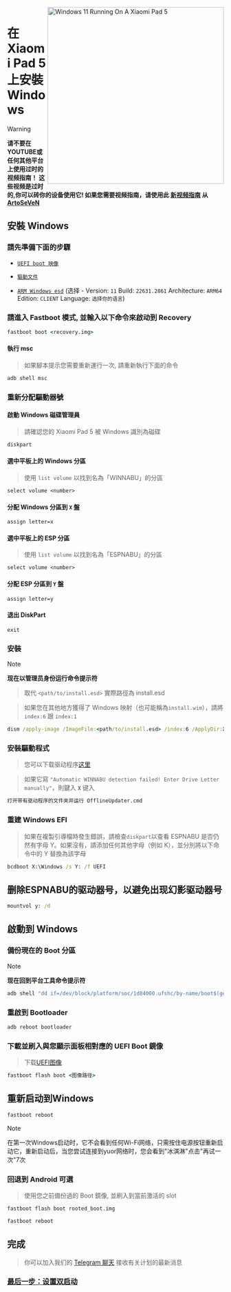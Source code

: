<img align="right" src="https://raw.githubusercontent.com/erdilS/Port-Windows-11-Xiaomi-Pad-5/main/nabu.png" width="410" alt="Windows 11 Running On A Xiaomi Pad 5">

# 在 Xiaomi Pad 5 上安裝 Windows
> [!WARNING]
> **请不要在YOUTUBE或任何其他平台上使用过时的视频指南！ 这些视频是过时的,你可以砖你的设备使用它! 如果您需要视频指南，请使用此 [新视频指南](https://youtu.be/BbgTbTGbXYg) 从 [ArtoSeVeN](https://www.youtube.com/channel/UCYjwfxlYlJ7Nnzv01oszQvA)**

## 安裝 Windows


### 請先準備下面的步驟
  
- [```UEFI boot 映像```](https://github.com/erdilS/Port-Windows-11-Xiaomi-Pad-5/releases/download/UEFI/uefi-v3.img)

- [```驅動文件```](https://github.com/map220v/MiPad5-Drivers/releases/latest)

- [```ARM Windows esd```](https://worproject.com/esd) (选择 - Version:  ```11``` Build:  ```22631.2861``` Architecture:  ```ARM64``` Edition:  ```CLIENT``` Language:  ```选择你的语言```)
  


### 請進入 Fastboot 模式, 並輸入以下命令來啟动到 Recovery
```cmd
fastboot boot <recovery.img>
```

#### 執行 msc 
> 如果腳本提示您需要重新運行一次, 請重新執行下面的命令
```cmd
adb shell msc
```

### 重新分配驅動器號

#### 啟動 Windows 磁碟管理員
> 請確認您的 Xiaomi Pad 5 被 Windows 識別為磁碟
```cmd
diskpart
```

#### 選中平板上的 Windows 分區
> 使用 `list volume` 以找到名為「WINNABU」的分區
```diskpart
select volume <number>
```

#### 分配 Windows 分區到 `X` 盤
```diskpart
assign letter=x
```

#### 選中平板上的 ESP 分區
> 使用 `list volume` 以找到名為「ESPNABU」的分區
```diskpart
select volume <number>
```

#### 分配 ESP 分區到 `Y` 盤
```diskpart
assign letter=y
```

#### 退出 DiskPart
```diskpart
exit
```

### 安裝

> [!NOTE]
> **现在以管理员身份运行命令提示符**


> 取代 `<path/to/install.esd>` 實際路徑為 install.esd

> 如果您在其他地方獲得了 Windows 映射（也可能稱為`install.wim`），請將 `index:6` 跟 `index:1`
```cmd
dism /apply-image /ImageFile:<path/to/install.esd> /index:6 /ApplyDir:X:\
```

### 安裝驅動程式
> 您可以下载驱动程序[这里](https://github.com/map220v/MiPad5-Drivers/releases/latest)

> 如果它寫 `"Automatic WINNABU detection failed! Enter Drive Letter manually"`，則鍵入 **`X`**  键入 


```cmd
打开带有驱动程序的文件夹并运行 OfflineUpdater.cmd
```

### 重建 Windows EFI
> 如果在複製引導檔時發生錯誤，請檢查`diskpart`以查看 ESPNABU 是否仍然有字母 Y。如果沒有，請添加任何其他字母（例如 K），並分別將以下命令中的 Y 替換為該字母
```cmd
bcdboot X:\Windows /s Y: /f UEFI
```
## 删除ESPNABU的驱动器号，以避免出现幻影驱动器号
```cmd
mountvol y: /d
```

## 啟動到 Windows

### 備份現在的 Boot 分區
> [!NOTE]
> **现在回到平台工具命令提示符**

```cmd
adb shell "dd if=/dev/block/platform/soc/1d84000.ufshc/by-name/boot$(getprop ro.boot.slot_suffix) of=/tmp/rooted_boot.img" && adb pull /tmp/rooted_boot.img
```

### 重啟到 Bootloader
```cmd
adb reboot bootloader
```

### 下載並刷入與您顯示面板相對應的 UEFI Boot 鏡像
> 下载[UEFI图像](https://github.com/erdilS/Port-Windows-11-Xiaomi-Pad-5/releases/download/UEFI/uefi-v2.img)

```cmd
fastboot flash boot <图像路径>
```
## 重新启动到Windows
```cmd
fastboot reboot
```

> [!NOTE]
> 在第一次Windows启动时，它不会看到任何Wi-Fi网络，只需按住电源按钮重新启动它，重新启动后，当您尝试连接到yuor网络时，您会看到"冰淇淋"点击"再试一次"7次

### 回退到 Android **可選**
> 使用您之前備份過的 Boot 鏡像, 並刷入到當前激活的 slot
```cmd
fastboot flash boot rooted_boot.img
```

```cmd
fastboot reboot
```
## 完成
> 你可以加入我们的 [Telegram 聊天](https://t.me/nabuwoa) 接收有关计划的最新消息
### [最后一步：设置双启动](dualboot-tw.md)
